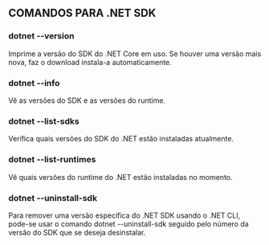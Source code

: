 ## COMANDOS PARA .NET SDK

### dotnet --version

Imprime a versão do SDK do .NET Core em uso. Se houver uma versão mais nova, faz o download instala-a automaticamente.

### dotnet --info

Vê as versões do SDK e as versões do runtime.

### dotnet --list-sdks

Verifica quais versões do SDK do .NET estão instaladas atualmente.

### dotnet --list-runtimes

Vê quais versões do runtime do .NET estão instaladas no momento.

### dotnet --uninstall-sdk <numero-versao>

Para remover uma versão específica do .NET SDK usando o .NET CLI, pode-se usar o comando dotnet --uninstall-sdk seguido pelo número da versão do SDK que se deseja desinstalar. 

